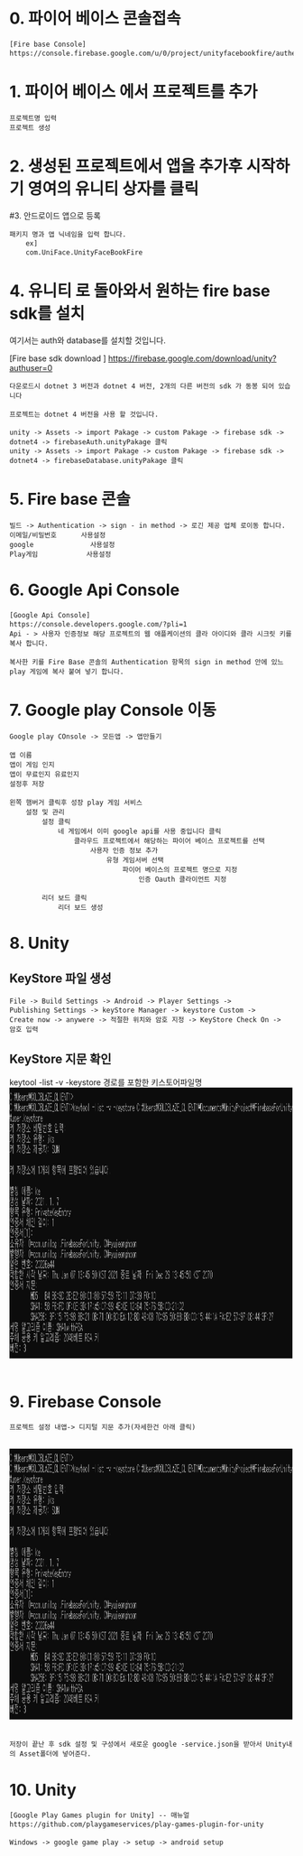 # 0. 파이어 베이스 콘솔접속
    [Fire base Console]
    https://console.firebase.google.com/u/0/project/unityfacebookfire/authentication/providers

# 1. 파이어 베이스 에서 프로젝트를 추가
    프로젝트명 입력
    프로젝트 생성

# 2. 생성된 프로젝트에서 앱을 추가후 시작하기 영여의 유니티 상자를 클릭


#3. 안드로이드 앱으로 등록
    
    패키지 명과 앱 닉네임을 입력 합니다.
        ex]
        com.UniFace.UnityFaceBookFire

# 4. 유니티 로 돌아와서 원하는 fire base sdk를 설치
   여기서는 auth와 database를 설치할 것입니다.

   [Fire base sdk download ]
   https://firebase.google.com/download/unity?authuser=0

    다운로드시 dotnet 3 버전과 dotnet 4 버전, 2개의 다른 버전의 sdk 가 동봉 되어 있습니다

    프로젝트는 dotnet 4 버전을 사용 할 것입니다.  

    unity -> Assets -> import Pakage -> custom Pakage -> firebase sdk -> dotnet4 -> firebaseAuth.unityPakage 클릭
    unity -> Assets -> import Pakage -> custom Pakage -> firebase sdk -> dotnet4 -> firebaseDatabase.unityPakage 클릭

# 5. Fire base 콘솔
    빌드 -> Authentication -> sign - in method -> 로긴 제공 업체 로이동 합니다.
    이메일/비밀번호      사용설정
    google              사용설정
    Play게임            사용설정



# 6. Google Api Console

    [Google Api Console]
    https://console.developers.google.com/?pli=1
    Api - > 사용자 인증정보 해당 프로젝트의 웹 애플케이션의 클라 아이디와 클라 시크릿 키를 복사 합니다.

    복사한 키를 Fire Base 콘솔의 Authentication 항목의 sign in method 안에 있느 play 게임에 복사 붙여 넣기 합니다.


# 7. Google play Console 이동

    Google play COnsole -> 모든앱 -> 앱만들기 

    앱 이름 
    앱이 게임 인지
    앱이 무료인지 유료인지 
    설정후 저장

    왼쪽 햄버거 클릭후 성장 play 게임 서비스 
        설정 및 관리
            설정 클릭 
                네 게임에서 이미 google api를 사용 중입니다 클릭
                    클라우드 프로젝트에서 해당하는 파이어 베이스 프로젝트를 선택
                        사용자 인증 정보 추가
                            유형 게임서버 선택
                                파이어 베이스의 프로젝트 명으로 지정
                                    인증 Oauth 클라이언트 지정

            리더 보드 클릭
                리더 보드 생성


# 8. Unity

## KeyStore 파일 생성
    File -> Build Settings -> Android -> Player Settings ->
    Publishing Settings -> keyStore Manager -> keystore Custom ->
    Create now -> anywere -> 적절한 위치와 암호 지정 -> KeyStore Check On ->
    암호 입력 


## KeyStore 지문 확인
  keytool -list -v -keystore 경로를 포함한 키스토어파일명
  </br>
<img src ="https://github.com/Terkiss/Note/blob/master/image/80.PNG?raw=true" width = "720" height = "480"> <br>&emsp;&emsp; &emsp;&emsp;&emsp;&emsp;&emsp;&emsp;&emsp;&emsp;&emsp;&emsp;&emsp;&emsp;  </img>




# 9. Firebase Console

    프로젝트 설정 내앱-> 디지털 지문 추가(자세한건 아래 클릭)
    
  </br><img src ="https://github.com/Terkiss/Note/blob/master/image/80.PNG?raw=true" width = "720" height = "480"> <br>&emsp;&emsp; &emsp;&emsp;&emsp;&emsp;&emsp;&emsp;&emsp;&emsp;&emsp;&emsp;&emsp;&emsp;  </img>

    저장이 끝난 후 sdk 설정 및 구성에서 새로운 google -service.json을 받아서 Unity내의 Asset폴더에 넣어준다.



# 10. Unity

    [Google Play Games plugin for Unity] -- 매뉴얼 
    https://github.com/playgameservices/play-games-plugin-for-unity

    Windows -> google game play -> setup -> android setup 

